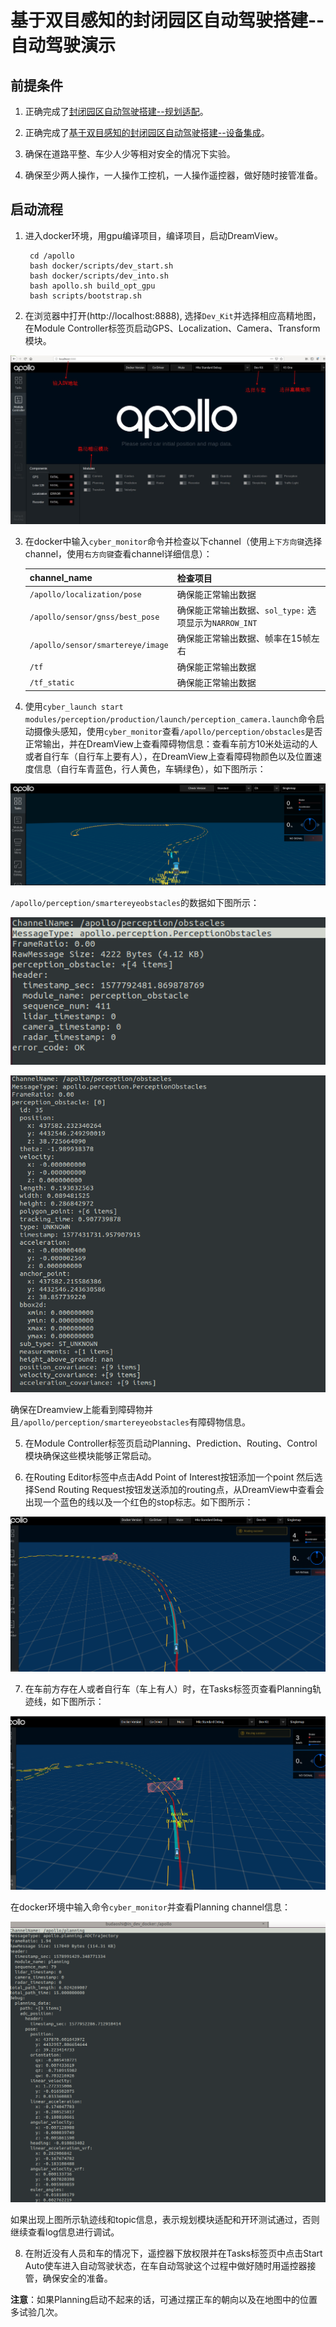 # 基于双目感知的封闭园区自动驾驶搭建--自动驾驶演示

## 前提条件
 
1. 正确完成了[封闭园区自动驾驶搭建--规划适配](../Lidar_Based_Auto_Driving/Planning_Configuration_cn.md)。

2. 正确完成了[基于双目感知的封闭园区自动驾驶搭建--设备集成](Sensor_Integration_cn.md)。

2. 确保在道路平整、车少人少等相对安全的情况下实验。

3. 确保至少两人操作，一人操作工控机，一人操作遥控器，做好随时接管准备。

## 启动流程

1. 进入docker环境，用gpu编译项目，编译项目，启动DreamView。

        cd /apollo
        bash docker/scripts/dev_start.sh
        bash docker/scripts/dev_into.sh
        bash apollo.sh build_opt_gpu
        bash scripts/bootstrap.sh 
 
2. 在浏览器中打开(http://localhost:8888), 选择`Dev_Kit`并选择相应高精地图，在Module Controller标签页启动GPS、Localization、Camera、Transform模块。

![camera_demonstration_dreamview](images/camera_demonstration_dreamview.jpeg)

3. 在docker中输入`cyber_monitor`命令并检查以下channel（使用`上下方向键`选择channel，使用`右方向键`查看channel详细信息）：
	
	|channel_name | 检查项目 | 
	|---|---|
	| `/apollo/localization/pose`| 确保能正常输出数据 | 
	|`/apollo/sensor/gnss/best_pose` | 确保能正常输出数据、`sol_type:` 选项显示为`NARROW_INT`   |
	| `/apollo/sensor/smartereye/image` | 确保能正常输出数据、帧率在15帧左右         |
	|`/tf`|确保能正常输出数据|
	|`/tf_static`|确保能正常输出数据|

4.  使用`cyber_launch start modules/perception/production/launch/perception_camera.launch`命令启动摄像头感知，使用`cyber_monitor`查看`/apollo/perception/obstacles`是否正常输出，并在DreamView上查看障碍物信息：查看车前方10米处运动的人或者自行车（自行车上要有人），在DreamView上查看障碍物颜色以及位置速度信息（自行车青蓝色，行人黄色，车辆绿色），如下图所示：

![camera_demonstration_dreamview_obstacle](images/camera_demonstration_dreamview_obstacle.png)

`/apollo/perception/smartereyeobstacles`的数据如下图所示：

![camera_demonstration_perception_obstacle1](images/camera_demonstration_perception_obstacle1.png)

![camera_demonstration_perception_obstacle2](images/camera_demonstration_perception_obstacle2.png)

确保在Dreamview上能看到障碍物并且`/apollo/perception/smartereyeobstacles`有障碍物信息。

5. 在Module Controller标签页启动Planning、Prediction、Routing、Control模块确保这些模块能够正常启动。

6. 在Routing Editor标签中点击Add Point of Interest按钮添加一个point 然后选择Send Routing Request按钮发送添加的routing点，从DreamView中查看会出现一个蓝色的线以及一个红色的stop标志。如下图所示：

![camera_demonstration_dreamview_planning1](images/camera_demonstration_dreamview_planning1.png)

7. 在车前方存在人或者自行车（车上有人）时，在Tasks标签页查看Planning轨迹线，如下图所示：

![camera_demonstration_dreamview_planning2](images/camera_demonstration_dreamview_planning2.png)

在docker环境中输入命令`cyber_monitor`并查看Planning channel信息： 

![camera_demonstration_planning_data](images/camera_demonstration_planning_data.png) 

如果出现上图所示轨迹线和topic信息，表示规划模块适配和开环测试通过，否则继续查看log信息进行调试。

8. 在附近没有人员和车的情况下，遥控器下放权限并在Tasks标签页中点击Start Auto使车进入自动驾驶状态，在车自动驾驶这个过程中做好随时用遥控器接管，确保安全的准备。

**注意**：如果Planning启动不起来的话，可通过摆正车的朝向以及在地图中的位置多试验几次。